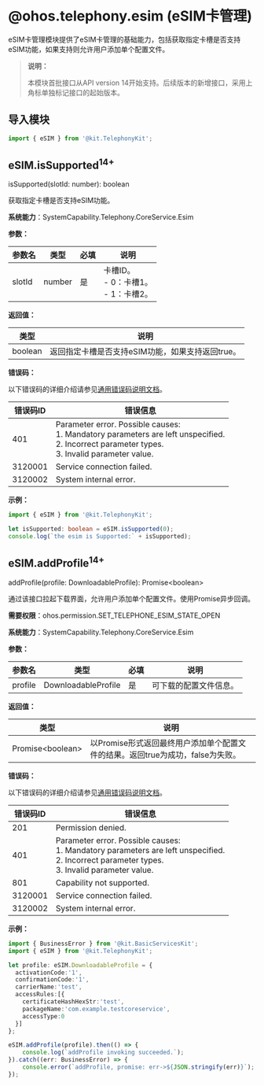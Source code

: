 # @ohos.telephony.esim (eSIM卡管理)

eSIM卡管理模块提供了eSIM卡管理的基础能力，包括获取指定卡槽是否支持eSIM功能，如果支持则允许用户添加单个配置文件。

> **说明：** 
>
> 本模块首批接口从API version 14开始支持。后续版本的新增接口，采用上角标单独标记接口的起始版本。
>

## 导入模块

```ts
import { eSIM } from '@kit.TelephonyKit';
```

## eSIM.isSupported<sup>14+</sup>

isSupported\(slotId: number\): boolean

获取指定卡槽是否支持eSIM功能。

**系统能力**：SystemCapability.Telephony.CoreService.Esim

**参数：**

| 参数名 | 类型   | 必填 | 说明                                   |
| ------ | ------ | ---- | -------------------------------------- |
| slotId | number | 是   | 卡槽ID。<br/>- 0：卡槽1。<br/>- 1：卡槽2。 |

**返回值：**

| 类型                  | 说明                               |
| --------------------- | ---------------------------------- |
| boolean | 返回指定卡槽是否支持eSIM功能，如果支持返回true。 |

**错误码：**

以下错误码的详细介绍请参见[通用错误码说明文档](../errorcode-universal.md)。

| 错误码ID              | 错误信息                           |
| --------------------- | ---------------------------------- |
| 401 | Parameter error. Possible causes: <br/>1. Mandatory parameters are left unspecified. <br/>    2. Incorrect parameter types. <br/>3. Invalid parameter value.|
|3120001| Service connection failed. |
|3120002| System internal error.     |

**示例：**

```ts
import { eSIM } from '@kit.TelephonyKit';

let isSupported: boolean = eSIM.isSupported(0);
console.log(`the esim is Supported:` + isSupported);
```

## eSIM.addProfile<sup>14+</sup>

addProfile\(profile: DownloadableProfile\): Promise\<boolean\>

通过该接口拉起下载界面，允许用户添加单个配置文件。使用Promise异步回调。

**需要权限**：ohos.permission.SET_TELEPHONE_ESIM_STATE_OPEN

**系统能力**：SystemCapability.Telephony.CoreService.Esim

**参数：**

| 参数名 | 类型   | 必填 | 说明                                   |
| ------ | ------ | ---- | -------------------------------------- |
| profile | DownloadableProfile | 是   | 可下载的配置文件信息。 |

**返回值：**

| 类型                  | 说明                               |
| --------------------- | ---------------------------------- |
| Promise\<boolean\> | 以Promise形式返回最终用户添加单个配置文件的结果。返回true为成功，false为失败。 |

**错误码：**

以下错误码的详细介绍请参见[通用错误码说明文档](../errorcode-universal.md)。

| 错误码ID              | 错误信息                           |
| --------------------- | ---------------------------------- |
| 201 | Permission denied.           |
| 401 | Parameter error. Possible causes: <br/>1. Mandatory parameters are left unspecified. <br/>    2. Incorrect parameter types. <br/>3. Invalid parameter value.|
| 801 | Capability not supported.    |
|3120001| Service connection failed. |
|3120002| System internal error.     |

**示例：**

```ts
import { BusinessError } from '@kit.BasicServicesKit';
import { eSIM } from '@kit.TelephonyKit';

let profile: eSIM.DownloadableProfile = {
  activationCode:'1',
  confirmationCode:'1',
  carrierName:'test',
  accessRules:[{
    certificateHashHexStr:'test',
    packageName:'com.example.testcoreservice',
    accessType:0
  }]
};

eSIM.addProfile(profile).then(() => {
    console.log(`addProfile invoking succeeded.`);
}).catch((err: BusinessError) => {
    console.error(`addProfile, promise: err->${JSON.stringify(err)}`);
});
```